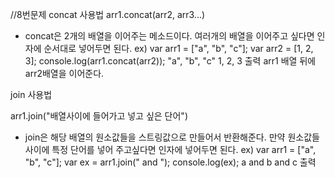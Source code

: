 //8번문제
concat 사용법
arr1.concat(arr2, arr3...)
 - concat은 2개의 배열을 이어주는 메소드이다. 여러개의 배열을 이어주고 싶다면 인자에 순서대로 넣어두면 된다. 
 ex)
var arr1 = ["a", "b", "c"];
var arr2 = [1, 2, 3];
console.log(arr1.concat(arr2));
"a", "b", "c" 1, 2, 3 출력
arr1 배열 뒤에 arr2배열을 이어준다.

join 사용법

arr1.join("배열사이에 들어가고 넣고 싶은 단어")
- join은 해당 배열의 원소값들을 스트링값으로 만들어서 반환해준다. 만약 원소값들 사이에 특정 단어를 넣어 주고싶다면 인자에 넣어두면 된다.
ex)
var arr1 = ["a", "b", "c"];
var ex = arr1.join(" and ");
console.log(ex);
a and b and c 출력






